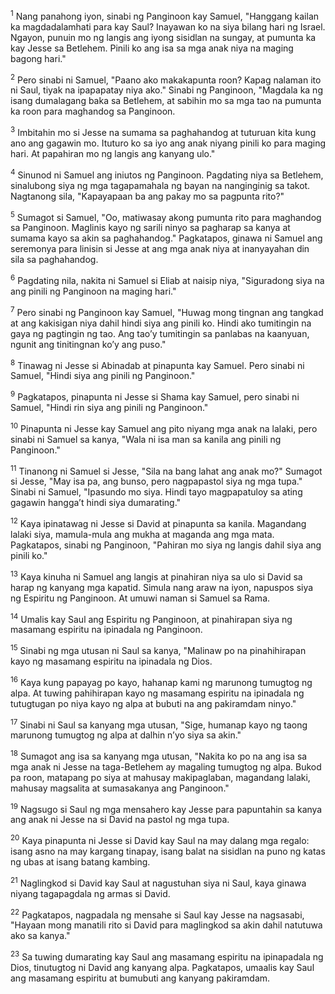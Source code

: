 <sup>1</sup>
Nang panahong iyon, sinabi ng Panginoon kay Samuel, "Hanggang kailan ka magdadalamhati para kay Saul? Inayawan ko na siya bilang hari ng Israel. Ngayon, punuin mo ng langis ang iyong sisidlan na sungay, at pumunta ka kay Jesse sa Betlehem. Pinili ko ang isa sa mga anak niya na maging bagong hari." 

<sup>2</sup>
Pero sinabi ni Samuel, "Paano ako makakapunta roon? Kapag nalaman ito ni Saul, tiyak na ipapapatay niya ako." Sinabi ng Panginoon, "Magdala ka ng isang dumalagang baka sa Betlehem, at sabihin mo sa mga tao na pumunta ka roon para maghandog sa Panginoon. 

<sup>3</sup>
Imbitahin mo si Jesse na sumama sa paghahandog at tuturuan kita kung ano ang gagawin mo. Ituturo ko sa iyo ang anak niyang pinili ko para maging hari. At papahiran mo ng langis ang kanyang ulo." 

<sup>4</sup>
Sinunod ni Samuel ang iniutos ng Panginoon. Pagdating niya sa Betlehem, sinalubong siya ng mga tagapamahala ng bayan na nanginginig sa takot. Nagtanong sila, "Kapayapaan ba ang pakay mo sa pagpunta rito?" 

<sup>5</sup>
Sumagot si Samuel, "Oo, matiwasay akong pumunta rito para maghandog sa Panginoon. Maglinis kayo ng sarili ninyo sa pagharap sa kanya at sumama kayo sa akin sa paghahandog." Pagkatapos, ginawa ni Samuel ang seremonya para linisin si Jesse at ang mga anak niya at inanyayahan din sila sa paghahandog. 

<sup>6</sup>
Pagdating nila, nakita ni Samuel si Eliab at naisip niya, "Siguradong siya na ang pinili ng Panginoon na maging hari." 

<sup>7</sup>
Pero sinabi ng Panginoon kay Samuel, "Huwag mong tingnan ang tangkad at ang kakisigan niya dahil hindi siya ang pinili ko. Hindi ako tumitingin na gaya ng pagtingin ng tao. Ang taoʼy tumitingin sa panlabas na kaanyuan, ngunit ang tinitingnan koʼy ang puso." 

<sup>8</sup>
Tinawag ni Jesse si Abinadab at pinapunta kay Samuel. Pero sinabi ni Samuel, "Hindi siya ang pinili ng Panginoon." 

<sup>9</sup>
Pagkatapos, pinapunta ni Jesse si Shama kay Samuel, pero sinabi ni Samuel, "Hindi rin siya ang pinili ng Panginoon." 

<sup>10</sup>
Pinapunta ni Jesse kay Samuel ang pito niyang mga anak na lalaki, pero sinabi ni Samuel sa kanya, "Wala ni isa man sa kanila ang pinili ng Panginoon." 

<sup>11</sup>
Tinanong ni Samuel si Jesse, "Sila na bang lahat ang anak mo?" Sumagot si Jesse, "May isa pa, ang bunso, pero nagpapastol siya ng mga tupa." Sinabi ni Samuel, "Ipasundo mo siya. Hindi tayo magpapatuloy sa ating gagawin hanggaʼt hindi siya dumarating." 

<sup>12</sup>
Kaya ipinatawag ni Jesse si David at pinapunta sa kanila. Magandang lalaki siya, mamula-mula ang mukha at maganda ang mga mata. Pagkatapos, sinabi ng Panginoon, "Pahiran mo siya ng langis dahil siya ang pinili ko." 

<sup>13</sup>
Kaya kinuha ni Samuel ang langis at pinahiran niya sa ulo si David sa harap ng kanyang mga kapatid. Simula nang araw na iyon, napuspos siya ng Espiritu ng Panginoon. At umuwi naman si Samuel sa Rama.

<sup>14</sup>
Umalis kay Saul ang Espiritu ng Panginoon, at pinahirapan siya ng masamang espiritu na ipinadala ng Panginoon. 

<sup>15</sup>
Sinabi ng mga utusan ni Saul sa kanya, "Malinaw po na pinahihirapan kayo ng masamang espiritu na ipinadala ng Dios. 

<sup>16</sup>
Kaya kung papayag po kayo, hahanap kami ng marunong tumugtog ng alpa. At tuwing pahihirapan kayo ng masamang espiritu na ipinadala ng tutugtugan po niya kayo ng alpa at bubuti na ang pakiramdam ninyo." 

<sup>17</sup>
Sinabi ni Saul sa kanyang mga utusan, "Sige, humanap kayo ng taong marunong tumugtog ng alpa at dalhin nʼyo siya sa akin." 

<sup>18</sup>
Sumagot ang isa sa kanyang mga utusan, "Nakita ko po na ang isa sa mga anak ni Jesse na taga-Betlehem ay magaling tumugtog ng alpa. Bukod pa roon, matapang po siya at mahusay makipaglaban, magandang lalaki, mahusay magsalita at sumasakanya ang Panginoon." 

<sup>19</sup>
Nagsugo si Saul ng mga mensahero kay Jesse para papuntahin sa kanya ang anak ni Jesse na si David na pastol ng mga tupa. 

<sup>20</sup>
Kaya pinapunta ni Jesse si David kay Saul na may dalang mga regalo: isang asno na may kargang tinapay, isang balat na sisidlan na puno ng katas ng ubas at isang batang kambing. 

<sup>21</sup>
Naglingkod si David kay Saul at nagustuhan siya ni Saul, kaya ginawa niyang tagapagdala ng armas si David. 

<sup>22</sup>
Pagkatapos, nagpadala ng mensahe si Saul kay Jesse na nagsasabi, "Hayaan mong manatili rito si David para maglingkod sa akin dahil natutuwa ako sa kanya." 

<sup>23</sup>
Sa tuwing dumarating kay Saul ang masamang espiritu na ipinapadala ng Dios, tinutugtog ni David ang kanyang alpa. Pagkatapos, umaalis kay Saul ang masamang espiritu at bumubuti ang kanyang pakiramdam.